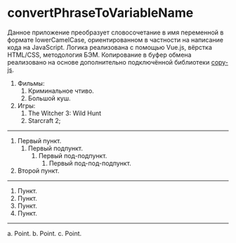 # convertPhraseToVariableName
Данное приложение преобразует словосочетание в имя переменной в формате lowerCamelCase, ориентированном в частности на написание кода на JavaScript. Логика реализована с помощью Vue.js, вёрстка HTML/CSS, методология БЭМ. Копирование в буфер обмена реализовано на основе дополнительно подключённой библиотеки [copy-js](https://www.npmjs.com/package/copy-js).

1. Фильмы:
    1. Криминальное чтиво.
    2. Большой куш.
2. Игры:
    1. The Witcher 3: Wild Hunt
    2. Starcraft 2; 
____
1. Первый пункт.
    1. Первый подпункт.
        1. Первый под-подпункт.
            1. Первый под-под-подпункт.
2. Второй пункт.
____
1. Пункт.
2. Пункт.
2. Пункт.
4. Пункт.
____
a. Point.
b. Point.
c. Point.

